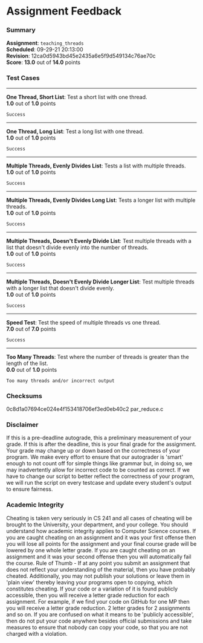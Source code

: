 # Assignment Feedback

### Summary

**Assignment**: `teaching_threads`  
**Scheduled**: 09-29-21 20:13:00  
**Revision**: 12ca0d5943bd45e2435a6e5f9d549134c76ae70c  
**Score**: **13.0** out of **14.0** points

### Test Cases
---

**One Thread, Short List**: Test a short list with one thread.  
**1.0** out of **1.0** points
```
Success
```
---

**One Thread, Long List**: Test a long list with one thread.  
**1.0** out of **1.0** points
```
Success
```
---

**Multiple Threads, Evenly Divides List**: Tests a list with multiple threads.  
**1.0** out of **1.0** points
```
Success
```
---

**Multiple Threads, Evenly Divides Long List**: Tests a longer list with multiple threads.  
**1.0** out of **1.0** points
```
Success
```
---

**Multiple Threads, Doesn't Evenly Divide List**: Test multiple threads with a list that doesn't divide evenly into the number of threads.  
**1.0** out of **1.0** points
```
Success
```
---

**Multiple Threads, Doesn't Evenly Divide Longer List**: Test multiple threads with a longer list that doesn't divide evenly.  
**1.0** out of **1.0** points
```
Success
```
---

**Speed Test**: Test the speed of multiple threads vs one thread.  
**7.0** out of **7.0** points
```
Success
```
---

**Too Many Threads**: Test where the number of threads is greater than the length of the list.  
**0.0** out of **1.0** points
```
Too many threads and/or incorrect output
```
### Checksums

0c8d1a07694ce024e4f153418706ef3ed0eb40c2 par_reduce.c


### Disclaimer
If this is a pre-deadline autograde, this a preliminary measurement of your grade.
If this is after the deadline, this is your final grade for the assignment.
Your grade may change up or down based on the correctness of your program.
We make every effort to ensure that our autograder is 'smart' enough to not count off
for simple things like grammar but, in doing so, we may inadvertently allow for
incorrect code to be counted as correct.
If we have to change our script to better reflect the correctness of your program,
we will run the script on every testcase and update every student's output to ensure fairness.



### Academic Integrity
Cheating is taken very seriously in CS 241 and all cases of cheating will be brought to the University, your department, and your college.
You should understand how academic integrity applies to Computer Science courses.
If you are caught cheating on an assignment and it was your first offense then you will lose all points for the assignment and your final course
grade will be lowered by one whole letter grade. If you are caught cheating on an assignment and it was your second offense then you will automatically fail the course.
Rule of Thumb - If at any point you submit an assignment that does not reflect your understanding of the material, then you have probably cheated.
Additionally, you may not publish your solutions or leave them in 'plain view' thereby leaving your programs open to copying, which constitutes cheating.
If your code or a variation of it is found publicly accessible, then you will receive a letter grade reduction for each assignment.
For example, if we find your code on GitHub for one MP then you will receive a letter grade reduction. 2 letter grades for 2 assignments and so on.
If you are confused on what it means to be 'publicly accessible', then do not put your code anywhere besides official submissions and take measures
to ensure that nobody can copy your code, so that you are not charged with a violation.


